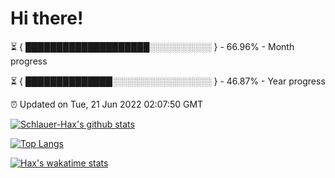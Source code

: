 # Hi there!

⏳ { ████████████████████░░░░░░░░░░ } - 66.96% - Month progress

⏳ { ██████████████░░░░░░░░░░░░░░░░ } - 46.87% - Year progress

⏰ Updated on Tue, 21 Jun 2022 02:07:50 GMT


[![Schlauer-Hax's github stats](https://github-readme-stats.vercel.app/api?username=Schlauer-Hax&show_icons=true&theme=dark&count_private=true)](https://github.com/Schlauer-Hax)


[![Top Langs](https://github-readme-stats.vercel.app/api/top-langs/?username=Schlauer-Hax&layout=compact&theme=dark)](https://github.com/Schlauer-Hax?tab=repositories)


[![Hax's wakatime stats](https://github-readme-stats.vercel.app/api/wakatime?username=Hax&theme=dark)](https://wakatime.com/@Hax)

